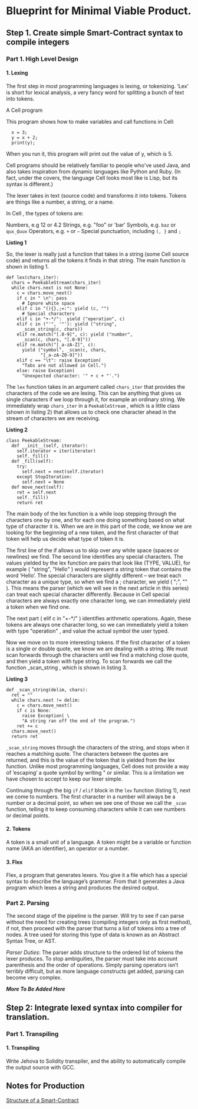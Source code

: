 # Blueprint for Minimal Viable Product.

## Step 1. Create simple Smart-Contract syntax to compile integers

### Part 1. High Level Design

#### 1. Lexing
The first step in most programming languages is lexing, or tokenizing. ‘Lex’ is short for lexical analysis, a very fancy word for splitting a bunch of text into tokens.

A Cell program

This program shows how to make variables and call functions in Cell:
```
  x = 3;
  y = x + 2;
  print(y);
```
When you run it, this program will print out the value of y, which is 5.

Cell programs should be relatively familiar to people who've used Java, and also takes inspiration from dynamic languages like Python and Ruby. (In fact, under the covers, the language Cell looks most like is Lisp, but its syntax is different.)

The lexer takes in text (source code) and transforms it into tokens. Tokens are things like a number, a string, or a name.

In Cell , the types of tokens are:

Numbers, e.g 12 or 4.2
Strings, e.g. "foo" or 'bar'
Symbols, e.g. `baz` or `qux_Quux`
Operators, e.g. `+` or `–`
Special punctuation, including `(, }` and `;`

**Listing 1**

So, the lexer is really just a function that takes in a string (some Cell source code) and returns all the tokens it finds in that string. The main function is shown in listing 1.

```
def lex(chars_iter):
  chars = PeekableStream(chars_iter)
  while chars.next is not None:
    c = chars.move_next()
    if c in " \n": pass
      # Ignore white space
    elif c in "(){},;=:": yield (c, "")  
      # Special characters
    elif c in "+-*/":  yield ("operation", c)
    elif c in ("'", '"'): yield ("string",
      _scan_string(c, chars))
    elif re.match("[.0-9]", c): yield ("number",
      _scan(c, chars, "[.0-9]"))
    elif re.match("[_a-zA-Z]", c):
      yield ("symbol", _scan(c, chars, 
             "[_a-zA-Z0-9]"))
    elif c == "\t": raise Exception(
      "Tabs are not allowed in Cell.")
    else: raise Exception(
      "Unexpected character: '" + c + "'.")
```
The `lex` function takes in an argument called `chars_iter` that provides the characters of the code we are lexing. This can be anything that gives us single characters if we loop through it, for example an ordinary string. We immediately wrap `chars_iter` in a `PeekableStream` , which is a little class (shown in listing 2) that allows us to check one character ahead in the stream of characters we are receiving.

**Listing 2**
```
class PeekableStream:
  def __init__(self, iterator):
    self.iterator = iter(iterator)
    self._fill()
  def _fill(self):
    try:
      self.next = next(self.iterator)
    except StopIteration:
      self.next = None
  def move_next(self):
    ret = self.next
    self._fill()
    return ret
```

The main body of the lex function is a while loop stepping through the characters one by one, and for each one doing something based on what type of character it is. When we are in this part of the code, we know we are looking for the beginning of a new token, and the first character of that token will help us decide what type of token it is.

The first line of the if allows us to skip over any white space (spaces or newlines) we find. The second line identifies any special characters. The values yielded by the lex function are pairs that look like (TYPE, VALUE), for example ( "string", "Hello" ) would represent a string token that contains the word ‘Hello’. The special characters are slightly different – we treat each character as a unique type, so when we find a ; character, we yield ( ";", "" ). This means the parser (which we will see in the next article in this series) can treat each special character differently. Because in Cell special characters are always exactly one character long, we can immediately yield a token when we find one.

The next part ( elif c in "+-*/" ) identifies arithmetic operations. Again, these tokens are always one character long, so we can immediately yield a token with type "operation" , and value the actual symbol the user typed.

Now we move on to more interesting tokens. If the first character of a token is a single or double quote, we know we are dealing with a string. We must scan forwards through the characters until we find a matching close quote, and then yield a token with type string. To scan forwards we call the function _scan_string , which is shown in listing 3.

**Listing 3**
```
def _scan_string(delim, chars):
  ret = ""
  while chars.next != delim:
    c = chars.move_next()
    if c is None:
      raise Exception( \
      "A string ran off the end of the program.")
    ret += c
  chars.move_next()
  return ret
```

`_scan_string` moves through the characters of the string, and stops when it reaches a matching quote. The characters between the quotes are returned, and this is the value of the token that is yielded from the lex function. Unlike most programming languages, Cell does not provide a way of ‘escaping’ a quote symbol by writing \" or similar. This is a limitation we have chosen to accept to keep our lexer simple.

Continuing through the big `if` / `elif` block in the `lex` function (listing 1), next we come to numbers. The first character in a number will always be a number or a decimal point, so when we see one of those we call the `_scan` function, telling it to keep consuming characters while it can see numbers or decimal points. 

#### 2. Tokens
A token is a small unit of a language. A token might be a variable or function name (AKA an identifier), an operator or a number.

#### 3. Flex
Flex, a program that generates lexers. You give it a file which has a special syntax to describe the language’s grammar. From that it generates a Java program which lexes a string and produces the desired output.

### Part 2. Parsing
The second stage of the pipeline is the parser. Will try to see if can parse without the need for creating trees (compiling integers only as first method), if not, then proceed with the parser that turns a list of tokens into a tree of nodes. A tree used for storing this type of data is known as an Abstract Syntax Tree, or AST.

*Parser Duties*: The parser adds structure to the ordered list of tokens the lexer produces. To stop ambiguities, the parser must take into account parenthesis and the order of operations. Simply parsing operators isn’t terribly difficult, but as more language constructs get added, parsing can become very complex.

***More To Be Added Here***

## Step 2: Integrate lexed syntax into compiler for translation.

### Part 1. Transpiling

#### 1. Transpiling
Write Jehova to Solidity transpiler, and the ability to automatically compile the output source with GCC.

## Notes for Production

[Structure of a Smart-Contract](https://blog.knoldus.com/structure-of-a-contract-in-solidity/#:~:text=Smart%20Contracts%20for%20Ethereum%20are,classes%20in%20object%2Doriented%20languages)
